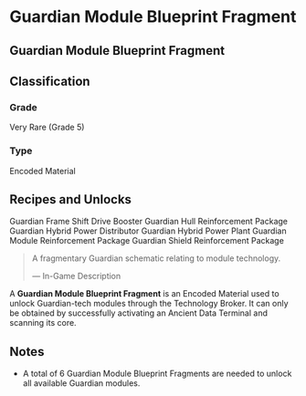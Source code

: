 # Guardian Module Blueprint Fragment
##  Guardian Module Blueprint Fragment

## Classification

### Grade

Very Rare (Grade 5)

### Type

Encoded Material

## Recipes and Unlocks

Guardian Frame Shift Drive Booster
 Guardian Hull Reinforcement Package
 Guardian Hybrid Power Distributor
 Guardian Hybrid Power Plant
 Guardian Module Reinforcement Package
 Guardian Shield Reinforcement Package

> 
> 
> A fragmentary Guardian schematic relating to module technology.
> 
> 
> — In-Game Description
> 

A **Guardian Module Blueprint Fragment** is an Encoded Material used to unlock Guardian-tech modules through the Technology Broker. It can only be obtained by successfully activating an Ancient Data Terminal and scanning its core.

## Notes

- A total of 6 Guardian Module Blueprint Fragments are needed to unlock all available Guardian modules.